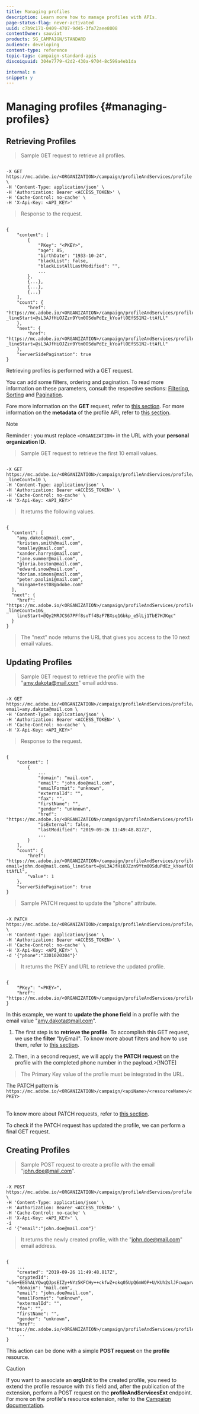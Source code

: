 ```yaml
---
title: Managing profiles
description: Learn more how to manage profiles with APIs.
page-status-flag: never-activated
uuid: c7b9c171-0409-4707-9d45-3fa72aee8008
contentOwner: sauviat
products: SG_CAMPAIGN/STANDARD
audience: developing
content-type: reference
topic-tags: campaign-standard-apis
discoiquuid: 304e7779-42d2-430a-9704-8c599a4eb1da

internal: n
snippet: y
---
```


# Managing profiles {#managing-profiles}

## Retrieving Profiles

>Sample GET request to retrieve all profiles.

```

-X GET https://mc.adobe.io/<ORGANIZATION>/campaign/profileAndServices/profile \
-H 'Content-Type: application/json' \
-H 'Authorization: Bearer <ACCESS_TOKEN>' \
-H 'Cache-Control: no-cache' \
-H 'X-Api-Key: <API_KEY>'

```

>Response to the request.

```

{
    "content": [
        {
            "PKey": "<PKEY>",
            "age": 85,
            "birthDate": "1933-10-24",
            "blackList": false,
            "blackListAllLastModified": "",
            ...
        },
        {...},
        {...},
        {...}
    ],
    "count": {
        "href": "https://mc.adobe.io/<ORGANIZATION>/campaign/profileAndServices/profile//_count?_lineStart=@sL3AJfHiOJZzn9Ytm0OSduPdEz_kYoaflOEfSS1N2-ttAfLl"
    },
    "next": {
        "href": "https://mc.adobe.io/<ORGANIZATION>/campaign/profileAndServices/profile/?_lineStart=@sL3AJfHiOJZzn9Ytm0OSduPdEz_kYoaflOEfSS1N2-ttAfLl"
    },
    "serverSidePagination": true
}

```

Retrieving profiles is performed with a GET request.

You can add some filters, ordering and pagination.
To read more information on these parameters, consult the respective sections: [Filtering](#filtering), [Sorting](#sorting) and [Pagination](#pagination).

Fore more information on the **GET** request, refer to [this section](#get-post-patch-delete).
For more information on the **metadata** of the profile API, refer to [this section](#metadata-mechanism).

>[!NOTE]
>
>
Reminder : you must replace <code>&lt;ORGANIZATION&gt;</code> in the URL with your <b>personal organization ID</b>.


>Sample GET request to retrieve the first 10 email values.

```

-X GET https://mc.adobe.io/<ORGANIZATION>/campaign/profileAndServices/profile/email?_lineCount=10 \
-H 'Content-Type: application/json' \
-H 'Authorization: Bearer <ACCESS_TOKEN>' \
-H 'Cache-Control: no-cache' \
-H 'X-Api-Key: <API_KEY>'

```

>It returns the following values.

```

{
  "content": [
    "amy.dakota@mail.com",
    "kristen.smith@mail.com",
    "omalley@mail.com",
    "xander.harrys@mail.com",
    "jane.summer@mail.com",
    "gloria.boston@mail.com",
    "edward.snow@mail.com",
    "dorian.simons@mail.com",
    "peter.paolini@mail.com",
    "mingam+test08@adobe.com"
  ],
  "next": {
    "href": "https://mc.adobe.io/<ORGANIZATION>/campaign/profileAndServices/profile/email?_lineCount=10&_
    lineStart=@Qy2MRJCS67PFf8soTf4BzF7BXsq1Gbkp_e5lLj1TbE7HJKqc"
  }
}

```

>The "next" node returns the URL that gives you access to the 10 next email values.

## Updating Profiles

> Sample GET request to retrieve the profile with the "amy.dakota@mail.com" email address.

```

-X GET https://mc.adobe.io/<ORGANIZATION>/campaign/profileAndServices/profile/byEmail?email=amy.dakota@mail.com \
-H 'Content-Type: application/json' \
-H 'Authorization: Bearer <ACCESS_TOKEN>' \
-H 'Cache-Control: no-cache' \
-H 'X-Api-Key: <API_KEY>'

```

>Response to the request.

```

{
    "content": [
        {
            ...
            "domain": "mail.com",
            "email": "john.doe@mail.com",
            "emailFormat": "unknown",
            "externalId": "",
            "fax": "",
            "firstName": "",
            "gender": "unknown",
            "href": "https://mc.adobe.io/<ORGANIZATION>/campaign/profileAndServices/profile/@2v1dr3ZKJveMDhAdh0MPnh9hNQQ93qb7AW6BNVVKknjwXvTZRBAgUqz1SNcB4ZndgjqOofx3BwBZYBftlmObISoM3rs",
            "isExternal": false,
            "lastModified": "2019-09-26 11:49:48.817Z",
            ...
        }
    ],
    "count": {
        "href": "https://mc.adobe.io/<ORGANIZATION>/campaign/profileAndServices/profile//byEmail/_count?email=john.doe@mail.com&_lineStart=@sL3AJfHiOJZzn9Ytm0OSduPdEz_kYoaflOEfSS1N2-ttAfLl",
        "value": 1
    },
    "serverSidePagination": true
}

```

>Sample PATCH request to update the "phone" attribute.

```

-X PATCH https://mc.adobe.io/<ORGANIZATION>/campaign/profileAndServices/profile/<PKEY> \
-H 'Content-Type: application/json' \
-H 'Authorization: Bearer <ACCESS_TOKEN>' \
-H 'Cache-Control: no-cache' \
-H 'X-Api-Key: <API_KEY>' \
-d '{"phone":"3301020304"}'

```

>It returns the PKEY and URL to retrieve the updated profile.

```

{
    "PKey": "<PKEY>",
    "href": "https://mc.adobe.io/<ORGANIZATION>/campaign/profileAndServices/profile/@2v1dr3ZKJveMDhAdh0MPnh9hNQQ93qb7AW6BNVVKknjwXvTZRBAgUqz1SNcB4ZndgjqOofx3BwBZYBftlmObISoM3rs"
}

```

In this example, we want to **update the phone field** in a profile with the email value "amy.dakota@mail.com".

1. The first step is to **retrieve the profile**. To accomplish this GET request, we use the **filter** "byEmail". To know more about filters and how to use them, refer to [this section](#filtering).

1. Then, in a second request, we will apply the **PATCH request** on the profile with the completed phone number in the payload.>[!NOTE]
>
>The Primary Key value of the profile must be integrated in the URL.

The PATCH pattern is `https://mc.adobe.io/<ORGANIZATION>/campaign/<apiName>/<resourceName>/<PKEY>`

<br/>To know more about PATCH requests, refer to [this section](#get-post-patch-delete).

To check if the PATCH request has updated the profile, we can perform a final GET request.

## Creating Profiles

>Sample POST request to create a profile with the email "john.doe@mail.com".

```

-X POST https://mc.adobe.io/<ORGANIZATION>/campaign/profileAndServices/profile \
-H 'Content-Type: application/json' \
-H 'Authorization: Bearer <ACCESS_TOKEN>' \
-H 'Cache-Control: no-cache' \
-H 'X-Api-Key: <API_KEY>' \
-i
-d '{"email":"john.doe@mail.com"}'

```

>It returns the newly created profile, with the "john.doe@mail.com" email address.

```

{
    ...
    "created": "2019-09-26 11:49:48.817Z",
    "cryptedId": "u5e+EEGhALYQwgQJpsEIZy+NYz5KFCHy++ckfwZ+okq05UpQ6mWOP+U/KUh2slJFcwqarw==",
    "domain": "mail.com",
    "email": "john.doe@mail.com",
    "emailFormat": "unknown",
    "externalId": "",
    "fax": "",
    "firstName": "",
    "gender": "unknown",
    "href": "https://mc.adobe.io/<ORGANIZATION>/campaign/profileAndServices/profile/>PKEY>",
    ...
}

```

This action can be done with a simple **POST request** on the **profile** resource.

>[!CAUTION]
>
>If you want to associate an <b>orgUnit</b> to the created profile, you need to extend the profile resource with this field and, after the publication of the extension, perform a POST request on the <b>profileAndServicesExt</b> endpoint.
For more on the profile's resource extension, refer to the <a href="https://helpx.adobe.com/campaign/standard/administration/using/organizational-units.html#partitioning-profiles">Campaign documentation</a>.
